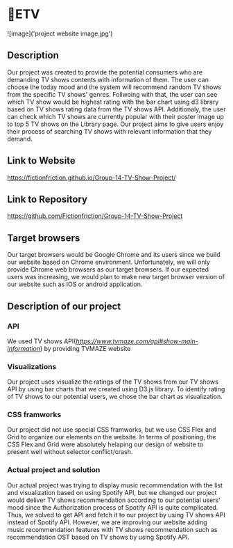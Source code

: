 
# 📼ETV
![image]('project website image.jpg')
## Description
Our project was created to provide the potential consumers who are demanding TV shows contents with information of them. The user can choose the today mood and the system will recommend random TV shows from the specific TV shows' genres. Follwoing with that, the user can see which TV show would be highest rating with the bar chart using d3 library based on TV shows rating data from the TV shows API. Additionaly, the user can check which TV shows are currently popular with their poster image up to top 5 TV shows on the Library page. Our project aims to give users enjoy their process of searching TV shows with relevant information that they demand.

## Link to Website
https://fictionfriction.github.io/Group-14-TV-Show-Project/

## Link to Repository
https://github.com/Fictionfriction/Group-14-TV-Show-Project

## Target browsers
Our target browsers would be Google Chrome and its users since we build our website based on Chrome environment. Unfortunately, we will only provide Chrome web browsers as our target browsers. If our expected users was increasing, we would plan to make new target browser version of our website such as IOS or android application. 

## Description of our project
### API
We used TV shows API(*https://www.tvmaze.com/api#show-main-information*) by providing TVMAZE website

### Visualizations
Our project uses visualize the ratings of the TV shows from our TV shows API by using bar charts that we created using D3.js library. To identify rating of TV shows to our potential users, we chose the bar chart as visualization. 

### CSS framworks
Our project did not use special CSS framworks, but we use CSS Flex and Grid to organize our elements on the website. In terms of positioning, the CSS Flex and Grid were absolutely helaping our design of website to present well without selector conflict/crash. 

### Actual project and solution
Our actual project was trying to display music recommendation with the list and visualization based on using Spotify API, but we changed our project would deliver TV shows recommendation according to our potential users' mood since the Authorization process of Spotify API is quite complicated. Thus, we solved to get API and fetch it to our project by using TV shows API instead of Spotify API. However, we are improving our website adding music recommendation features with TV shows recommendation such as recommendation OST based on TV shows by using Spotify API.  

